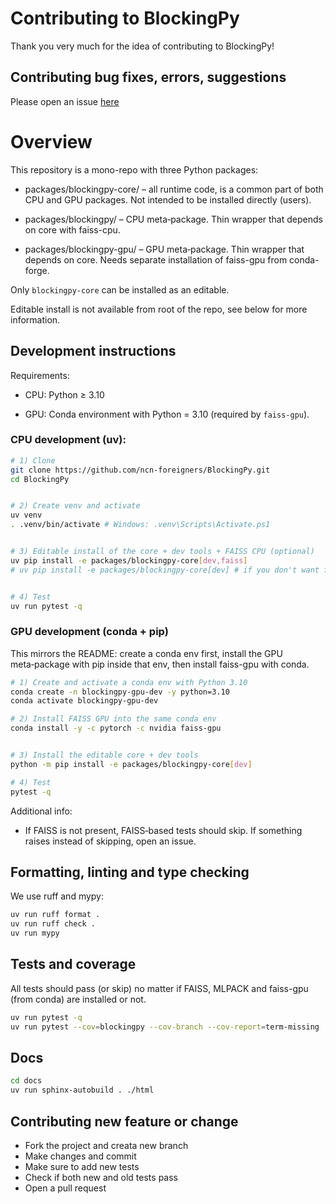 # Contributing to BlockingPy

Thank you very much for the idea of contributing to BlockingPy!

## Contributing bug fixes, errors, suggestions

Please open an issue [here](https://github.com/T-Strojny/BlockingPy/issues)

# Overview
This repository is a mono-repo with three Python packages:

- packages/blockingpy-core/ – all runtime code, is a common part of both CPU and GPU packages. Not intended to be installed directly (users).

- packages/blockingpy/ – CPU meta‑package. Thin wrapper that depends on core with faiss-cpu.

- packages/blockingpy-gpu/ – GPU meta‑package. Thin wrapper that depends on core. Needs separate installation of faiss-gpu from conda-forge.

Only `blockingpy-core` can be installed as an editable.

Editable install is not available from root of the repo, see below for more information.

## Development instructions
Requirements:

- CPU: Python ≥ 3.10

- GPU: Conda environment with Python = 3.10 (required by `faiss-gpu`).

### CPU development (uv):
```bash
# 1) Clone
git clone https://github.com/ncn-foreigners/BlockingPy.git
cd BlockingPy


# 2) Create venv and activate
uv venv
. .venv/bin/activate # Windows: .venv\Scripts\Activate.ps1


# 3) Editable install of the core + dev tools + FAISS CPU (optional)
uv pip install -e packages/blockingpy-core[dev,faiss]
# uv pip install -e packages/blockingpy-core[dev] # if you don't want faiss


# 4) Test
uv run pytest -q
```
### GPU development (conda + pip)

This mirrors the README: create a conda env first, install the GPU meta‑package with pip inside that env, then install faiss-gpu with conda.
```bash
# 1) Create and activate a conda env with Python 3.10
conda create -n blockingpy-gpu-dev -y python=3.10
conda activate blockingpy-gpu-dev

# 2) Install FAISS GPU into the same conda env
conda install -y -c pytorch -c nvidia faiss-gpu


# 3) Install the editable core + dev tools
python -m pip install -e packages/blockingpy-core[dev]

# 4) Test
pytest -q
```

Additional info:
- If FAISS is not present, FAISS‑based tests should skip. If something raises instead of skipping, open an issue.

## Formatting, linting and type checking
We use ruff and mypy:
```bash
uv run ruff format .
uv run ruff check .
uv run mypy 
```

## Tests and coverage
All tests should pass (or skip) no matter if FAISS, MLPACK and faiss-gpu (from conda) are installed or not.
```bash
uv run pytest -q
uv run pytest --cov=blockingpy --cov-branch --cov-report=term-missing
```

## Docs
```bash
cd docs
uv run sphinx-autobuild . ./html
```

## Contributing new feature or change

- Fork the project and creata new branch
- Make changes and commit
- Make sure to add new tests
- Check if both new and old tests pass
- Open a pull request